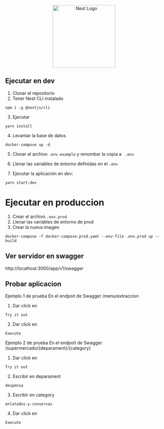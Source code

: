 <p align="center">
  <a href="http://nestjs.com/" target="blank"><img src="https://nestjs.com/img/logo-small.svg" width="200" alt="Nest Logo" /></a>
</p>

## Ejecutar en dev  
1. Clonar el repositorio
2. Tener Nest CLI instalado
```
npm i -g @nestjs/cli
```
3. Ejecutar
```
yarn install
```
4. Levantar la base de datos
```
docker-compose up -d
```

5. Clonar el archivo ```.env.example``` y renombar la copia a ```
.env```

6. Llenar las variables de entorno definidas en el ```.env```

7. Ejecutar la aplicación en dev:
```
yarn start:dev
```
# Ejecutar en produccion
1. Crear el archivo ```.env.prod```
2. Llenar las variables de entorno de prod
3. Crear la nueva imagen
```
docker-compose -f docker-compose.prod.yaml --env-file .env.prod up --build
```
## Ver servidor en swagger
http://localhost:3000/app/v1/swagger

## Probar aplicacion
Ejemplo 1 de prueba
En el endpoit de Swagger /menu/extraccion
1. Dar click en 
```
Try it out
```
2. Dar click en 
```
Execute
```
Ejemplo 2 de prueba
En el endpoit de Swagger /supermercado/{deparament}/{category}
1. Dar click en 
```
Try it out
```
2. Escribir en deparament
```
despensa
``` 
3. Escribir en category 
```
enlatados-y-conservas
``` 
4. Dar click en 
```
Execute
```